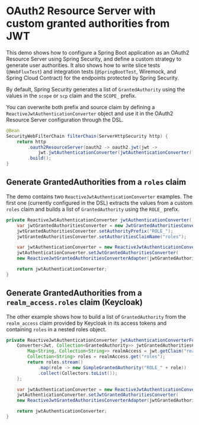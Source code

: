 # OAuth2 Resource Server with custom granted authorities from JWT

This demo shows how to configure a Spring Boot application as an OAuth2 Resource Server using Spring Security,
and define a custom strategy to generate user authorities. It also shows how to write slice tests (`@WebFluxTest`)
and integration tests (`@SpringBootTest`, Wiremock, and Spring Cloud Contract) for the endpoints protected
by Spring Security. 

By default, Spring Security generates a list of `GrantedAuthority` using the values in the `scope` or `scp` claim
and the `SCOPE_` prefix.

You can overwrite both prefix and source claim by defining a `ReactiveJwtAuthenticationConverter` object and
use it in the OAuth2 Resource Server configuration through the DSL.

```java
@Bean
SecurityWebFilterChain filterChain(ServerHttpSecurity http) {
    return http
        .oauth2ResourceServer(oauth2 -> oauth2.jwt(jwt ->
            jwt.jwtAuthenticationConverter(jwtAuthenticationConverter())))
        .build();
}
```

## Generate GrantedAuthorities from a `roles` claim

The demo contains two `ReactiveJwtAuthenticationConverter` examples. The first one (currently configured in the DSL)
extracts the values from a custom `roles` claim and builds a list of `GrantedAuthority` using the `ROLE_` prefix.

```java
private ReactiveJwtAuthenticationConverter jwtAuthenticationConverter() {
    var jwtGrantedAuthoritiesConverter = new JwtGrantedAuthoritiesConverter();
    jwtGrantedAuthoritiesConverter.setAuthorityPrefix("ROLE_");
    jwtGrantedAuthoritiesConverter.setAuthoritiesClaimName("roles");

    var jwtAuthenticationConverter = new ReactiveJwtAuthenticationConverter();
    jwtAuthenticationConverter.setJwtGrantedAuthoritiesConverter(
    new ReactiveJwtGrantedAuthoritiesConverterAdapter(jwtGrantedAuthoritiesConverter));

    return jwtAuthenticationConverter;
}
```

## Generate GrantedAuthorities from a `realm_access.roles` claim (Keycloak)

The other example shows how to build a list of `GrantedAuthority` from the `realm_access` claim provided by Keycloak
in its access tokens and containing `roles` in a nested roles object.

```java
private ReactiveJwtAuthenticationConverter jwtAuthenticationConverterForKeycloak() {
    Converter<Jwt, Collection<GrantedAuthority>> jwtGrantedAuthoritiesConverter = jwt -> {
        Map<String, Collection<String>> realmAccess = jwt.getClaim("realm_access");
        Collection<String> roles = realmAccess.get("roles");
        return roles.stream()
            .map(role -> new SimpleGrantedAuthority("ROLE_" + role))
            .collect(Collectors.toList());
    };

    var jwtAuthenticationConverter = new ReactiveJwtAuthenticationConverter();
    jwtAuthenticationConverter.setJwtGrantedAuthoritiesConverter(
    new ReactiveJwtGrantedAuthoritiesConverterAdapter(jwtGrantedAuthoritiesConverter));

    return jwtAuthenticationConverter;
}
```
